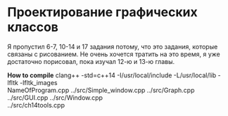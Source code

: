 # Проектирование графических классов  

Я пропустил 6-7, 10-14 и 17 задания потому, что это задания, которые связаны с рисованием. Не очень хочется тратить на это время, я уже достаточно порисовал, пока изучал 12-ю и 13-ю главы.  

**How to compile**
clang++ -std=c++14 -I/usr/local/include -L/usr/local/lib -lfltk -lfltk_images \
NameOfProgram.cpp ../src/Simple_window.cpp ../src/Graph.cpp ../src/GUI.cpp ../src/Window.cpp \
../src/ch14tools.cpp
